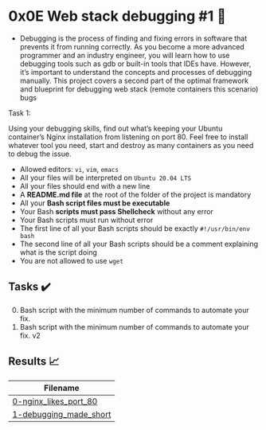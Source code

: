 # 0x0E Web stack debugging #1 :wrench:

- Debugging is the process of finding and fixing errors in software that prevents it from running correctly.
As you become a more advanced programmer and an industry engineer, you will learn how to use debugging tools such as gdb or built-in
tools that IDEs have. However, it’s important to understand the concepts and processes of debugging manually.
This project covers a second part of the optimal framework and blueprint for debugging web stack (remote containers this scenario) bugs

Task 1:

Using your debugging skills, find out what’s keeping your Ubuntu container’s Nginx installation from listening on port 80. Feel free to install whatever tool you need, start and destroy as many containers as you need to debug the issue.

- Allowed editors: `vi`, `vim`, `emacs`
- All your files will be interpreted on `Ubuntu 20.04 LTS`
- All your files should end with a new line
- A __README.md file__ at the root of the folder of the project is mandatory
- All your __Bash script files must be executable__
- Your Bash __scripts must pass Shellcheck__ without any error
- Your Bash scripts must run without error
- The first line of all your Bash scripts should be exactly `#!/usr/bin/env bash`
- The second line of all your Bash scripts should be a comment explaining what is the script doing
- You are not allowed to use `wget`

## Tasks :heavy_check_mark:

0. Bash script with the minimum number of commands to automate your fix.
1. Bash script with the minimum number of commands to automate your fix. v2


## Results :chart_with_upwards_trend:

| Filename |
| ------ |
| [0-nginx_likes_port_80](./0-nginx_likes_port_80)|
| [1-debugging_made_short](./1-debugging_made_short)|
